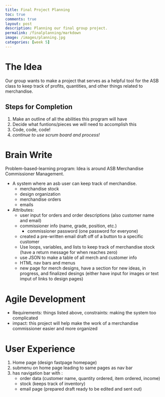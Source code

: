 ```yaml
---
title: Final Project Planning
toc: true
comments: true
layout: post
description: Planning our final group project.
permalink: /finalplanning/markdown
image: /images/planning.jpg
categories: [week 5]
---
```


# The Idea

Our group wants to make a project that serves as a helpful tool for the ASB class to keep track of profits, quantities, and other things related to merchandise. 

## Steps for Completion
1. Make an outline of all the abilities this program will have
2. Decide what funtions/pieces we will need to accomplish this
3. Code, code, code!
4. *continue to use scrum board and process!*

# Brain Write

Problem-based-learning program: Idea is around ASB Merchandise Commissioner Management. 
- A system where an asb user can keep track of merchandise.
   - merchandise stock
   - design organization
   - merchandise orders
   - emails
- Attributes:
   - user input for orders and order descriptions (also customer name and email)
   - commissioner info (name, grade, position, etc.)
     - commissioner password (one password for everyone)
   - created a pre-written email draft off of a button to a specific customer
   - Use loops, variables, and lists to keep track of merchandise stock (have a return message for when reaches zero)
   - use JSON to make a table of all merch and customer info
   - HTML nav bars and menus
   - new page for merch designs, have a section for new ideas, in progress, and finalized desings (either have input for images or text imput of links to design pages)



# Agile Development

- Requirements: things listed above, constraints: making the system too complicated
- impact: this project will help make the work of a merchandise commissioner easier and more organized



# User Experience

1. Home page (design fastpage homepage)
2. submenu on home page leading to same pages as nav bar
3. has navigation bar with :
   - order data (customer name, quantity ordered, item ordered, income)
   - stock (keeps track of inventory)
   - email page (prepared draft ready to be edited and sent out)
